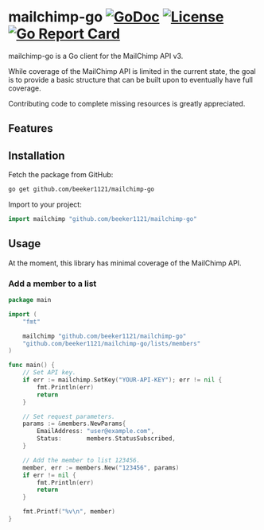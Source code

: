 # mailchimp-go [![GoDoc](http://img.shields.io/badge/godoc-reference-blue.svg)](http://godoc.org/github.com/beeker1121/mailchimp-go) [![License](http://img.shields.io/badge/license-mit_bsd-blue.svg)](https://raw.githubusercontent.com/beeker1121/mailchimp-go/master/LICENSE) [![Go Report Card](https://goreportcard.com/badge/github.com/beeker1121/mailchimp-go)](https://goreportcard.com/report/github.com/beeker1121/mailchimp-go)

mailchimp-go is a Go client for the MailChimp API v3.

While coverage of the MailChimp API is limited in the current state, the goal is to provide a basic structure that can be built upon to eventually have full coverage.

Contributing code to complete missing resources is greatly appreciated.

## Features

## Installation

Fetch the package from GitHub:

```sh
go get github.com/beeker1121/mailchimp-go
```

Import to your project:

```go
import mailchimp "github.com/beeker1121/mailchimp-go"
```

## Usage

At the moment, this library has minimal coverage of the MailChimp API.

### Add a member to a list

```go
package main

import (
	"fmt"

	mailchimp "github.com/beeker1121/mailchimp-go"
	"github.com/beeker1121/mailchimp-go/lists/members"
)

func main() {
	// Set API key.
	if err := mailchimp.SetKey("YOUR-API-KEY"); err != nil {
		fmt.Println(err)
		return
	}

	// Set request parameters.
	params := &members.NewParams{
		EmailAddress: "user@example.com",
		Status:       members.StatusSubscribed,
	}

	// Add the member to list 123456.
	member, err := members.New("123456", params)
	if err != nil {
		fmt.Println(err)
		return
	}

	fmt.Printf("%v\n", member)
}
```